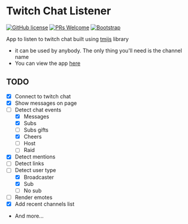 # Twitch Chat Listener

[![GitHub license](https://img.shields.io/github/license/GabrielCrackPro/twitch-chat-listener?style=for-the-badge)](https://github.com/GabrielCrackPro/twitch-listener/master/LICENSE)
[![PRs Welcome](https://img.shields.io/badge/PRs-welcome-brightgreen.svg?style=for-the-badge)](https://github.com/GabrielCrackPro/twitch-chat-listener/pulls)
[![Bootstrap](https://img.shields.io/badge/Bootstrap-5.0-blueviolet?style=for-the-badge&logo=bootstrap)](https://getbootstrap.com)

App to listen to twitch chat built using <a href="http://tmijs.com">tmijs</a> library

- it can be used by anybody. The only thing you'll need is the channel name
- You can view the app <a href="http://twitch-listener.surge.sh">here</a>

## TODO

- [x] Connect to twitch chat
- [x] Show messages on page
- [ ] Detect chat events
  - [x] Messages
  - [x] Subs
  - [ ] Subs gifts
  - [x] Cheers
  - [ ] Host
  - [ ] Raid
- [x] Detect mentions
- [ ] Detect links
- [ ] Detect user type
  - [x] Broadcaster
  - [x] Sub
  - [ ] No sub
- [ ] Render emotes
- [x] Add recent channels list
- And more...

